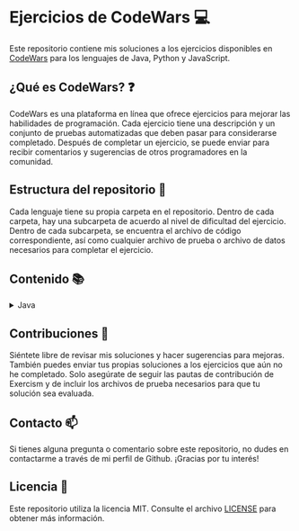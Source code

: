 # Ejercicios de CodeWars :computer:

Este repositorio contiene mis soluciones a los ejercicios disponibles en [CodeWars](https://www.codewars.com) para los lenguajes de Java, Python y JavaScript.

## ¿Qué es CodeWars? :question:

CodeWars es una plataforma en línea que ofrece ejercicios para mejorar las habilidades de programación. Cada ejercicio tiene una descripción y un conjunto de pruebas automatizadas que deben pasar para considerarse completado. Después de completar un ejercicio, se puede enviar para recibir comentarios y sugerencias de otros programadores en la comunidad.

## Estructura del repositorio :file_folder:

Cada lenguaje tiene su propia carpeta en el repositorio. Dentro de cada carpeta, hay una subcarpeta de acuerdo al nivel de dificultad del ejercicio. Dentro de cada subcarpeta, se encuentra el archivo de código correspondiente, así como cualquier archivo de prueba o archivo de datos necesarios para completar el ejercicio.

## Contenido :books:

<details>
  <summary>Java</summary>
  <ul>
    <details>
      <summary>Easy</summary>
      <ol type="1">
        <li><a href="/java/src/main/java/easy/Quadrant.java">Quadrants</a></li>
        <li><a href="/java/src/main/java/easy/QuarterOfTheYear.java">Quarter of the year</a></li>
        <li><a href="/java/src/main/java/easy/WolvesAndSheep.java">A wolf in sheep's clothing</a></li>
        <li><a href="/java/src/main/java/easy/TotalPoints.java">Total amount of points</a></li>
        <li><a href="/java/src/main/java/easy/Pillars.java">Pillars</a></li>
        <li><a href="/java/src/main/java/easy/TwiceAsOld.java">Twice as old</a></li>
        <li><a href="/java/src/main/java/easy/SumOfDifferencesInArray.java">Sum of differences in array</a></li>
        <li><a href="/java/src/main/java/easy/JustCountSheep.java">If you can't sleep, just count sheep!!</a></li>
        <li><a href="/java/src/main/java/easy/AreaOrPerimeter.java">Area or Perimeter</a></li>
        <li><a href="/java/src/main/java/easy/CatYearsDogYears.java">Cat years, Dog years</a></li>
        <li><a href="/java/src/main/java/easy/ReversedSequence.java">Reversed sequence</a></li>
        <li><a href="/java/src/main/java/easy/TheFeastOfManyBeasts.java">The Feast of Many Beasts</a></li>
        <li><a href="/java/src/main/java/easy/MultiplicationTableForNumber.java">Multiplication table for number</a></li>
        <li><a href="/java/src/main/java/easy/DayOfWeek.java">Return the day</a></li>
        <li><a href="/java/src/main/java/easy/CenturyFromYear.java">Century From Year</a></li>
        <li><a href="/java/src/main/java/easy/SimpleMultiplication.java">Simple multiplication</a></li>
        <li><a href="/java/src/main/java/easy/SortMyTextbooks.java">Sort My Textbooks</a></li>
        <li><a href="/java/src/main/java/easy/InvertValues.java">Invert values</a></li>
        <li><a href="/java/src/main/java/easy/WillThereBeEnoughSpace.java">Will there be enough space?</a></li>
        <li><a href="/java/src/main/java/easy/IsHeGonnaSurvive.java">Is he gonna survive?</a></li>
        <li><a href="/java/src/main/java/easy/SwitchItUp.java">Switch it Up!</a></li>
        <li><a href="/java/src/main/java/easy/FindThePosition.java">Find the position!</a></li>
        <li><a href="/java/src/main/java/easy/WillYouMakeIt.java">Will you make it?</a></li>
        <li><a href="/java/src/main/java/easy/ArrayPlusArray.java">Array plus array</a></li>
        <li><a href="/java/src/main/java/easy/AllStarCodeChallenge.java">All Star Code Challenge </a></li>
        <li><a href="/java/src/main/java/easy/TrafficLights.java">Traffic light</a></li>
        <li><a href="/java/src/main/java/easy/ReduceButGrow.java">Reduce but Grow</a></li>
        <li><a href="/java/src/main/java/easy/SumMixedArray.java">Sum Mixed Array</a></li>
        <li><a href="/java/src/main/java/easy/RemoveStringSpaces.java">Remove String Spaces</a></li>
        <li><a href="/java/src/main/java/easy/ConvertAStringToAnArray.java">Convert a string to an array</a></li>
        <li><a href="/java/src/main/java/easy/CalculateAverage.java">Calculate average</a></li>
        <li><a href="/java/src/main/java/easy/StringRepeat.java">String repeat</a></li>
        <li><a href="/java/src/main/java/easy/MakeUpperCase.java">Make UpperCase</a></li>
      </ol>
    </details>
    <details>
      <summary>Medium</summary>
      <ol type="1">
        <li><a href="#">Ejercicio</a></li>
      </ol>
    </details>
    <details>
      <summary>Hard</summary>
      <ol type="1">
        <li><a href="#">Ejercicio</a></li>
      </ol>
    </details>
  </ul>
</details>

## Contribuciones :handshake:

Siéntete libre de revisar mis soluciones y hacer sugerencias para mejoras. También puedes enviar tus propias soluciones a los ejercicios que aún no he completado. Solo asegúrate de seguir las pautas de contribución de Exercism y de incluir los archivos de prueba necesarios para que tu solución sea evaluada.

## Contacto :mailbox:

Si tienes alguna pregunta o comentario sobre este repositorio, no dudes en contactarme a través de mi perfil de Github. ¡Gracias por tu interés!

## Licencia :page_facing_up:

Este repositorio utiliza la licencia MIT. Consulte el archivo [LICENSE](LICENSE) para obtener más información.
